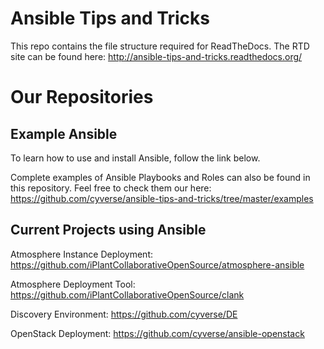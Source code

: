 # Ansible Tips and Tricks

This repo contains the file structure required for ReadTheDocs.  The RTD site can be found here: <http://ansible-tips-and-tricks.readthedocs.org/>


# Our Repositories

## Example Ansible

To learn how to use and install Ansible, follow the link below.

Complete examples of Ansible Playbooks and Roles can also be found in this repository.  Feel free to check them our here: <https://github.com/cyverse/ansible-tips-and-tricks/tree/master/examples>

## Current Projects using Ansible

Atmosphere Instance Deployment: <https://github.com/iPlantCollaborativeOpenSource/atmosphere-ansible>

Atmosphere Deployment Tool: <https://github.com/iPlantCollaborativeOpenSource/clank>

Discovery Environment: <https://github.com/cyverse/DE>

OpenStack Deployment: <https://github.com/cyverse/ansible-openstack>
